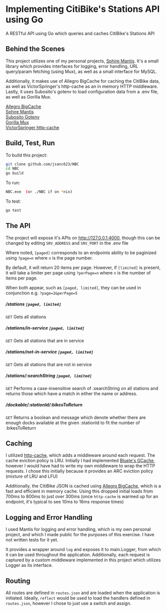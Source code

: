 # Implementing CitiBike's Stations API using Go

A RESTful API using Go which queries and caches CitiBike's Stations API


## Behind the Scenes

This project utilizes one of my personal projects, 
[Sphire Mantis](https://github.com/sphireco/mantis). It's a small library
which provides interfaces for logging, error handling, URL query/param fetching
(using Mux), as well as a small interface for MySQL. 

Additionally, it makes use of Allegro BigCache for caching the CitiBike data, 
as well as VictorSpringer's http-cache as an in memory HTTP middleware. Lastly, it uses
Subosito's gotenv to load configuration data from a .env file, as well 
as Gorilla Mux. 

[Allegro BigCache](github.com/allegro/bigcache)<br/>
[Sphire Mantis](github.com/sphireco/mantis)<br/>
[Subosito Gotenv](github.com/subosito/gotenv)<br/>
[Gorilla Mux](github.com/gorilla/mux)<br/>
[VictorSpringer http-cache](github.com/victorspringer/http-cache)

## Build, Test, Run

To build this project:
```bash
git clone github.com/jsanc623/NBC
cd NBC
go build
```

To run:
```bash
NBC.exe  (or ./NBC if on *nix)
```

To test:
```bash
go test
```

## The API

The project will expose it's APIs on http://127.0.0.1:4000, though this can be changed
by editing `SRV_ADDRESS` and `SRV_PORT` in the .env file

Where noted, `[paged]` corresponds to an endpoints ability to be paginized
using `?page=n` where `n` is the page number. 

By default, it will return 20 items per page. However, if `[limited]` is present,
it will take a limiter per page using `?perPage=n` where `n` is the number of items per page.
 
When both appear, such as `[paged, limited]`, they can be used in conjunction e.g. `?page=2&perPage=5`

##### /stations `[paged, limited]`
`GET` Gets all stations

##### /stations/in-service `[paged, limited]`
`GET` Gets all stations that are in service

##### /stations/not-in-service `[paged, limited]`
`GET` Gets all stations that are not in service

##### /stations/:searchString `[paged, limited]`
`GET` Performs a case-insensitive search of :searchString on all
stations and returns those which have a match in either the name or 
address.

##### /dockable/:stationId/:bikesToReturn
`GET` Returns a boolean and message which denote whether there are
enough docks available at the given :stationId to fit the number of :bikesToReturn


## Caching

I utilized [http-cache](github.com/victorspringer/http-cache), which 
adds a middleware around each request. The cache eviction policy is 
LRU. Initially I had implemented [Bluele's GCache](https://github.com/bluele/gcache), 
however I would have had to write my own middleware to wrap the HTTP requests. I chose 
this initially because it provides an ARC eviction policy (mixture of LRU and LFU)

Additionally, the CitiBike JSON is cached using [Allegro BigCache](github.com/allegro/bigcache), which
is a fast and efficient in memory cache. Using this dropped initial loads from 700ms to 800ms to
just over 300ms (once `http-cache` is warmed up for an endpoint, it's typical to see 10ms to 16ms response times)

## Logging and Error Handling

I used Mantis for logging and error handling, which is my own personal project, and which I made public 
for the purposes of this exercise. I have not written tests for it yet. 

It provides a wrapper around `log` and exposes it to main.Logger, from which
it can be used throughout the application. Additionally, each request is 
captured by a custom middleware implemented in this project which
utilizes Logger as its interface. 

## Routing

All routes are defined in `routes.json` and are loaded when the application is 
initiated. Ideally, `reflect` would be used to load the handlers defined
in `routes.json`, however I chose to just use a switch and assign. 